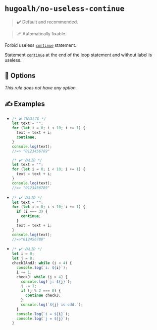 # `hugoalh/no-useless-continue`

> ✔️ Default and recommended.

> 🩹 Automatically fixable.

Forbid useless [`continue`][ecmascript-continue] statement.

Statement [`continue`][ecmascript-continue] at the end of the loop statement and without label is useless.

## 🔧 Options

*This rule does not have any option.*

## ✍️ Examples

- ```ts
  /* ❌ INVALID */
  let text = "";
  for (let i = 0; i < 10; i += 1) {
    text = text + i;
    continue;
  }
  console.log(text);
  //=> "0123456789"

  /* ✔️ VALID */
  let text = "";
  for (let i = 0; i < 10; i += 1) {
    text = text + i;
  }
  console.log(text);
  //=> "0123456789"
  ```
- ```ts
  /* ✔️ VALID */
  let text = "";
  for (let i = 0; i < 10; i += 1) {
    if (i === 3) {
      continue;
    }
    text = text + i;
  }
  console.log(text);
  //=>"012456789"
  ```
- ```ts
  /* ✔️ VALID */
  let i = 0;
  let j = 8;
  checkIAndJ: while (i < 4) {
    console.log(`i: ${i}`);
    i += 1;
    checkJ: while (j > 4) {
      console.log(`j: ${j}`);
      j -= 1;
      if (j % 2 === 0) {
        continue checkJ;
      }
      console.log(`${j} is odd.`);
    }
    console.log(`i = ${i}`);
    console.log(`j = ${j}`);
  }
  ```

[ecmascript-continue]: https://developer.mozilla.org/en-US/docs/Web/JavaScript/Reference/Statements/continue
